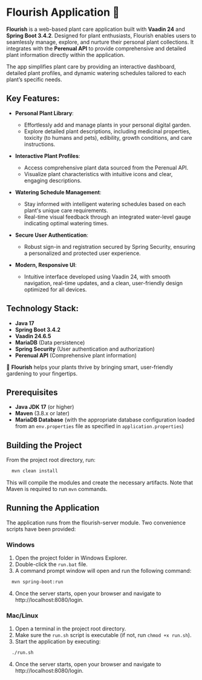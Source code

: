 # Flourish Application 🌱

**Flourish** is a web-based plant care application built with **Vaadin 24** and **Spring Boot 3.4.2**. Designed for plant enthusiasts, Flourish enables users to seamlessly manage, explore, and nurture their personal plant collections. It integrates with the **Perenual API** to provide comprehensive and detailed plant information directly within the application.

The app simplifies plant care by providing an interactive dashboard, detailed plant profiles, and dynamic watering schedules tailored to each plant’s specific needs.

## Key Features:

- **Personal Plant Library**:
    - Effortlessly add and manage plants in your personal digital garden.
    - Explore detailed plant descriptions, including medicinal properties, toxicity (to humans and pets), edibility, growth conditions, and care instructions.

- **Interactive Plant Profiles**:
    - Access comprehensive plant data sourced from the Perenual API.
    - Visualize plant characteristics with intuitive icons and clear, engaging descriptions.

- **Watering Schedule Management**:
    - Stay informed with intelligent watering schedules based on each plant's unique care requirements.
    - Real-time visual feedback through an integrated water-level gauge indicating optimal watering times.

- **Secure User Authentication**:
    - Robust sign-in and registration secured by Spring Security, ensuring a personalized and protected user experience.

- **Modern, Responsive UI**:
    - Intuitive interface developed using Vaadin 24, with smooth navigation, real-time updates, and a clean, user-friendly design optimized for all devices.

## Technology Stack:

- **Java 17**
- **Spring Boot 3.4.2**
- **Vaadin 24.6.5**
- **MariaDB** (Data persistence)
- **Spring Security** (User authentication and authorization)
- **Perenual API** (Comprehensive plant information)

🌿 **Flourish** helps your plants thrive by bringing smart, user-friendly gardening to your fingertips.

## Prerequisites

- **Java JDK 17** (or higher)
- **Maven** (3.8.x or later)
- **MariaDB Database** (with the appropriate database configuration loaded from an `env.properties` file as specified in `application.properties`)

## Building the Project

From the project root directory, run:

```bash
  mvn clean install
```

This will compile the modules and create the necessary artifacts.
Note that Maven is required to run `mvn` commands.

## Running the Application

The application runs from the flourish-server module. Two convenience scripts have been provided:

### Windows

1. Open the project folder in Windows Explorer.
2. Double-click the `run.bat` file.
3. A command prompt window will open and run the following command:

```bash
  mvn spring-boot:run
```

4. Once the server starts, open your browser and navigate to http://localhost:8080/login.

### Mac/Linux

1. Open a terminal in the project root directory.
2. Make sure the `run.sh` script is executable (if not, run `chmod +x run.sh`).
3. Start the application by executing:

```bash
  ./run.sh
```

4. Once the server starts, open your browser and navigate to http://localhost:8080/login.